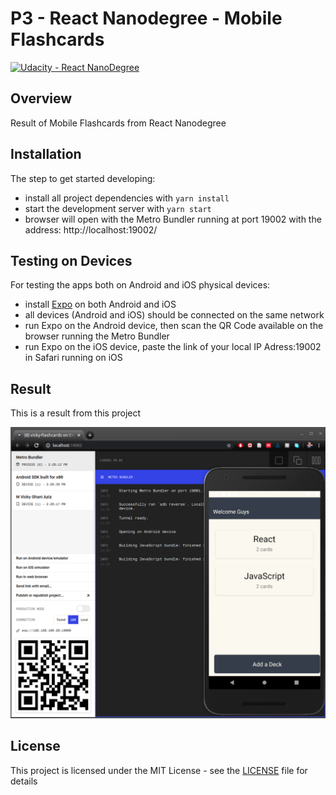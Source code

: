 # **P3 - React Nanodegree - Mobile Flashcards** 
[![Udacity - React NanoDegree](https://github.com/vickyaziz/sdc_p1_lanelines/blob/master/test_images/shield-udacity.png)](https://www.udacity.com/school-of-programming)


Overview
---
Result of Mobile Flashcards from React Nanodegree


Installation
---

The step to get started developing:
* install all project dependencies with ```yarn install```
* start the development server with ```yarn start```
* browser will open with the Metro Bundler running at port 19002 with the address: http://localhost:19002/


Testing on Devices
---

For testing the apps both on Android and iOS physical devices:
* install [Expo](https://expo.io/) on both Android and iOS
* all devices (Android and iOS) should be connected on the same network
* run Expo on the Android device, then scan the QR Code available on the browser running the Metro Bundler
* run Expo on the iOS device, paste the link of your local IP Adress:19002 in Safari running on iOS


Result
---

[//]: # (Image References)
[pipe0]: ./result/screenshot.png "Mobile Flashcards"

This is a result from this project 

![alt text][pipe0]


## License
This project is licensed under the MIT License - see the [LICENSE](LICENSE) file for details
